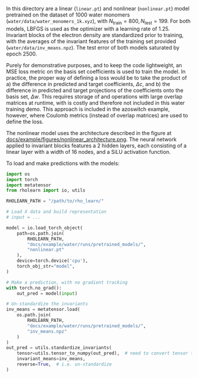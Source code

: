 In this directory are a linear (`linear.pt`) and nonlinear (`nonlinear.pt`)
model pretrained on the dataset of 1000 water monomers
(`water/data/water_monomers_1k.xyz`), with $N_{\text{train}} = 800,
N_{\text{test}} = 199$. For both models, LBFGS is used as the optimizer with a
learning rate of 1.25. Invariant blocks of the electron density are standardized
prior to training, with the averages of the invariant features of the training
set provided (`water/data/inv_means.npz`). The test error of both models
saturated by epoch 2500.

Purely for demonstrative purposes, and to keep the code lightweight, an MSE loss
metric on the basis set coefficients is used to train the model. In practice,
the proper way of defining a loss would be to take the product of a) the
difference in predicted and target coefficients, $\Delta c$, and b) the
difference in predicted and target projections of the coefficients onto the
basis set, $\Delta w$. This requires storage of and operations with large
overlap matrices at runtime, with is costly and therefore not included in this
water training demo. This approach is included in the azoswitch example,
however, where Coulomb metrics (instead of overlap matrices) are used to define
the loss.

The nonlinear model uses the architecture described in the figure at
[docs/example/figures/nonlinear_architecture.png](https://github.com/m-stack-org/rho_learn/blob/main/docs/example/figures/nonlinear_architecture.png).
The neural network applied to invariant blocks features a 2 hidden layers, each
consisting of a linear layer with a width of 16 nodes, and a SiLU activation
function.


To load and make predictions with the models:

```py
import os
import torch
import metatensor
from rholearn import io, utils

RHOLEARN_PATH = "/path/to/rho_learn/"

# Load X data and build representation
# input = ...

model = io.load_torch_object(
    path=os.path.join(
        RHOLEARN_PATH, 
        "docs/example/water/runs/pretrained_models/", 
        "nonlinear.pt"
    ),
    device=torch.device('cpu'),
    torch_obj_str="model",
)

# Make a prediction, with no gradient tracking 
with torch.no_grad():
    out_pred = model(input)

# Un-standardize the invariants
inv_means = metatensor.load(
    os.path.join(
        RHOLEARN_PATH, 
        "docs/example/water/runs/pretrained_models/", 
        "inv_means.npz"
    )
)
out_pred = utils.standardize_invariants(
    tensor=utils.tensor_to_numpy(out_pred),  # need to convert tensor to numpy
    invariant_means=inv_means,
    reverse=True,  # i.e. un-standardize
)
```